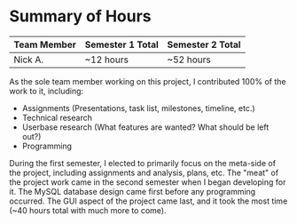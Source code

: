# Summary of Hours
  
| Team Member | Semester 1 Total | Semester 2 Total |
| ----------- | ---------------- | ---------------- |
| Nick A.     | ~12 hours         | ~52 hours         |


As the sole team member working on this project, I contributed 100% of the work to it, including:
- Assignments (Presentations, task list, milestones, timeline, etc.)
- Technical research
- Userbase research (What features are wanted? What should be left out?)
- Programming

During the first semester, I elected to primarily focus on the meta-side of the project, including assignments and analysis, plans, etc. The "meat" of the project work came in the second semester when I began developing for it. The MySQL database design came first before any programming occurred. The GUI aspect of the project came last, and it took the most time (~40 hours total with much more to come).